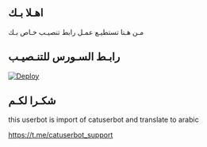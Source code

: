 ## اهـلا بـك
مـن هـنا تستطيـع عمـل رابط تنصيـب خـاص بـك

## رابـط السـورس للتنـصيـب

[![Deploy](https://www.herokucdn.com/deploy/button.svg)](https://heroku.com/deploy?template=https://github.com/abasaodabot/jmthon)

## شكـرا لكـم 


this userbot is import of catuserbot and translate to arabic

https://t.me/catuserbot_support
